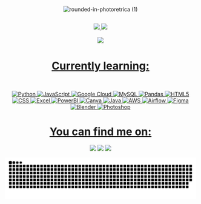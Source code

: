 <div align="center">
  
  ![rounded-in-photoretrica (1)](https://user-images.githubusercontent.com/108769169/201415666-4d2db082-2cc1-45fb-942b-d411c8b9339c.png)
</div>
 
## 
 
<div align="center">
  <a href="https://github.com/NicSouza">
  <img height="180em" src="https://github-readme-stats.vercel.app/api?username=NicSouza&show_icons=true&theme=dracula&include_all_commits=true&count_private=true"/>
   <img height="180em" src="https://github-readme-stats.vercel.app/api/top-langs/?username=NicSouza&layout=compact&langs_count=7&theme=dracula"/>  
</div>

<br>

<div align="center"  
     
![](https://komarev.com/ghpvc/?username=nicsouza&color=blueviolet&style=for-the-badge) 
 
  
#  Currently learning:
  
<br>

![Python](https://img.shields.io/badge/Python-14354C?style=for-the-badge&logo=python&logoColor=white) ![JavaScript](https://img.shields.io/badge/javascript-%23323330.svg?style=for-the-badge&logo=javascript&logoColor=%23F7DF1E) ![Google Cloud](https://img.shields.io/badge/Google%20Cloud-%234285F4.svg?style=for-the-badge&logo=google-cloud&logoColor=white) ![MySQL](https://img.shields.io/badge/MySQL-00000F?style=for-the-badge&logo=mysql&logoColor=white) ![Pandas](https://img.shields.io/badge/pandas-%23150458.svg?style=for-the-badge&logo=pandas&logoColor=white) ![HTML5](https://img.shields.io/badge/HTML5-E34F26?style=for-the-badge&logo=html5&logoColor=white) ![CSS](https://img.shields.io/badge/CSS-239120?&style=for-the-badge&logo=css3&logoColor=white)  ![Excel](https://img.shields.io/badge/Microsoft_Excel-217346?style=for-the-badge&logo=microsoft-excel&logoColor=white) ![PowerBI](https://img.shields.io/badge/PowerBI-F2C811?style=for-the-badge&logo=Power%20BI&logoColor=white) ![Canva](https://img.shields.io/badge/Canva-%2300C4CC.svg?&style=for-the-badge&logo=Canva&logoColor=white) ![Java](https://img.shields.io/badge/Java-ED8B00?style=for-the-badge&logo=openjdk&logoColor=white) ![AWS](https://img.shields.io/badge/Amazon_AWS-232F3E?style=for-the-badge&logo=amazon-aws&logoColor=white) ![Airflow](https://img.shields.io/badge/Airflow-017CEE?style=for-the-badge&logo=Apache%20Airflow&logoColor=white) ![Figma
](https://img.shields.io/badge/Figma-F24E1E?style=for-the-badge&logo=figma&logoColor=white) ![Blender](https://img.shields.io/badge/blender-%23F5792A.svg?style=for-the-badge&logo=blender&logoColor=white) ![Photoshop](https://img.shields.io/badge/Adobe%20Photoshop-31A8FF?style=for-the-badge&logo=Adobe%20Photoshop&logoColor=black)
  
# You can find me on:
  
<a href="https://instagram.com/nic.madds" target="_blank"><img src="https://img.shields.io/badge/-Instagram-%23E4405F?style=for-the-badge&logo=instagram&logoColor=white" target="_blank"></a>
  <a href = "mailto:nicolemadeleines@gmail.com"><img src="https://img.shields.io/badge/-Gmail-%23333?style=for-the-badge&logo=gmail&logoColor=white" target="_blank"></a>
  <a href="https://www.linkedin.com/in/nicolem-souza/" target="_blank"><img src="https://img.shields.io/badge/-LinkedIn-%230077B5?style=for-the-badge&logo=linkedin&logoColor=white" target="_blank"></a> 

 ![Snake animation](https://github.com/NicSouza/NicSouza/blob/output/github-contribution-grid-snake.svg)
